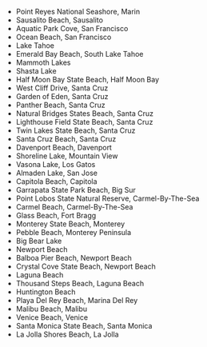 * Point Reyes National Seashore, Marin
* Sausalito Beach, Sausalito
* Aquatic Park Cove, San Francisco
* Ocean Beach, San Francisco
* Lake Tahoe
* Emerald Bay Beach, South Lake Tahoe
* Mammoth Lakes
* Shasta Lake
* Half Moon Bay State Beach, Half Moon Bay
* West Cliff Drive, Santa Cruz
* Garden of Eden, Santa Cruz
* Panther Beach, Santa Cruz
* Natural Bridges States Beach, Santa Cruz
* Lighthouse Field State Beach, Santa Cruz 
* Twin Lakes State Beach, Santa Cruz
* Santa Cruz Beach, Santa Cruz
* Davenport Beach, Davenport
* Shoreline Lake, Mountain View
* Vasona Lake, Los Gatos
* Almaden Lake, San Jose
* Capitola Beach, Capitola
* Garrapata State Park Beach, Big Sur
* Point Lobos State Natural Reserve, Carmel-By-The-Sea
* Carmel Beach, Carmel-By-The-Sea
* Glass Beach, Fort Bragg
* Monterey State Beach, Monterey
* Pebble Beach, Monterey Peninsula
* Big Bear Lake
* Newport Beach
* Balboa Pier Beach, Newport Beach
* Crystal Cove State Beach, Newport Beach
* Laguna Beach
* Thousand Steps Beach, Laguna Beach
* Huntington Beach
* Playa Del Rey Beach, Marina Del Rey
* Malibu Beach, Malibu
* Venice Beach, Venice
* Santa Monica State Beach, Santa Monica
* La Jolla Shores Beach, La Jolla
